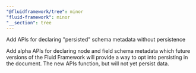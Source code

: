 ```yaml
---
"@fluidframework/tree": minor
"fluid-framework": minor
"__section": tree
---
```

Add APIs for declaring "persisted" schema metadata without persistence

Add alpha APIs for declaring node and field schema metadata which future versions of the Fluid Framework will provide a way to opt into persisting in the document. The new APIs function, but will not yet persist data.
